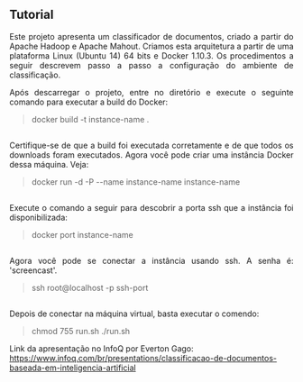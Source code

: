 <h2> Tutorial </h2>
<p align="justify">
Este projeto apresenta um classificador de documentos, criado a partir do Apache Hadoop e Apache Mahout. Criamos esta arquitetura a partir de uma plataforma Linux (Ubuntu 14) 64 bits e Docker 1.10.3. Os  procedimentos a seguir descrevem passo a passo a configuração do ambiente de classificação.
</p>
<p align="justify">
Após descarregar o projeto, entre no diretório e execute o seguinte comando para executar a build do Docker:
</p>

> docker build -t instance-name .

<p align="justify" style="padding-top: 15px;">
Certifique-se de que a build foi executada corretamente e de que todos os downloads foram executados. Agora você pode criar uma instância Docker dessa máquina. Veja:
</p>

> docker run -d -P --name instance-name instance-name

<p align="justify" style="padding-top: 15px;">
Execute o comando a seguir para descobrir a porta ssh que a instância foi disponibilizada:
</p>

> docker port instance-name

<p align="justify" style="padding-top: 15px;">
Agora você pode se conectar a instância usando ssh. A senha é: 'screencast'.
</p>

> ssh root@localhost -p ssh-port


<p align="justify" style="padding-top: 15px;">
Depois de conectar na máquina virtual, basta executar o comendo: 
</p>

> chmod 755 run.sh
> ./run.sh

Link da apresentação no InfoQ por Everton Gago:
https://www.infoq.com/br/presentations/classificacao-de-documentos-baseada-em-inteligencia-artificial
